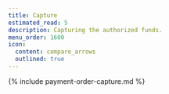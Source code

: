 ```yaml
---
title: Capture
estimated_read: 5
description: Capturing the authorized funds.
menu_order: 1600
icon:
  content: compare_arrows
  outlined: true
---
```


{% include payment-order-capture.md %}
